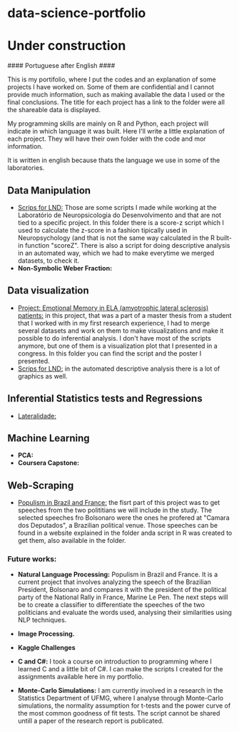 # data-science-portfolio

# Under construction

\#### Portuguese after English #### 

This is my portifolio, where I put the codes and an explanation of some projects I have worked on. 
Some of them are confidential and I cannot provide much information, such as making available the data I used or the 
final conclusions. The title for each project has a link to the folder were all the shareable data is displayed.

My programming skills are mainly on R and Python, each project will indicate in which language it was built.
Here I'll write a little explanation of each project. They will have their own folder with the code and mor information.

It is written in english because thats the language we use in some of the laboratories.

## Data Manipulation
- [Scrips for LND:](https://github.com/rodrigocaet/data-science-portfolio/tree/master/Scripts%20for%20LND) Those are some scripts I made while working at the Laboratório de Neuropsicologia do Desenvolvimento and that are not tied to a specific project. In this folder there is a score-z script which I used to calculate the z-score in a fashion tipically used in Neuropsychology (and that is not the same way calculated in the R built-in function "scoreZ". There is also a script for doing descriptive analysis in an automated way, which we had to make everytime we merged datasets, to check it.
- **Non-Symbolic Weber Fraction:**

## Data visualization
- [Project: Emotional Memory in ELA (amyotrophic lateral sclerosis) patients:](https://github.com/rodrigocaet/data-science-portfolio/tree/master/Emotional%20Memory%20in%20ELA%20(amyotrophic%20lateral%20sclerosis)%20patients) in this project, that was a part of a master thesis from a student that I worked with in my first research experience, I had to merge several datasets and work on them to make visualizations and make it possible to do inferential analysis. I don't have most of the scripts anymore, but one of them is a visualization plot that I presented in a congress. In this folder you can find the script and the poster I presented.
- [Scrips for LND:](https://github.com/rodrigocaet/data-science-portfolio/tree/master/Scripts%20for%20LND) in the automated descriptive analysis there is a lot of graphics as well.

## Inferential Statistics tests and Regressions
- [Lateralidade:](https://github.com/rodrigocaet/data-science-portfolio/tree/master/Lateralidade)

## Machine Learning
- **PCA:**
- **Coursera Capstone:**


## Web-Scraping
- [Populism in Brazil and France:](https://github.com/rodrigocaet/data-science-portfolio/tree/master/Populism%20in%20Brazil%20and%20France) the fisrt part of this project was to get speeches from the two polititians we will include in the study. The selected speeches fro Bolsonaro were the ones he profered at "Camara dos Deputados", a Brazilian political venue. Those speeches can be found in a website explained in the folder anda script in R was created to get them, also available in the folder.

### Future works:
- **Natural Language Processing:** Populism in Brazil and France. It is a current project that involves analyzing the speech of the Brazilian President, Bolsonaro and compares it with the president of the political party of the National Rally in France, Marine Le Pen. The next steps will be to create a classifier to differentiate the speeches of the two politicians and evaluate the words used, analysing their similarities using NLP techniques.

- **Image Processing.**
- **Kaggle Challenges**
- **C and C#:** I took a course on introduction to programming where I learned C and a little bit of C#. I can make the scripts I created for the assignments available here in my portfolio.
- **Monte-Carlo Simulations:** I am currently involved in a research in the Statistics Department of UFMG, where I analyse through Monte-Carlo simulations, the normality assumption for t-tests and the power curve of the most common goodness of fit tests. The script cannot be shared untill a paper of the research report is publicated.
